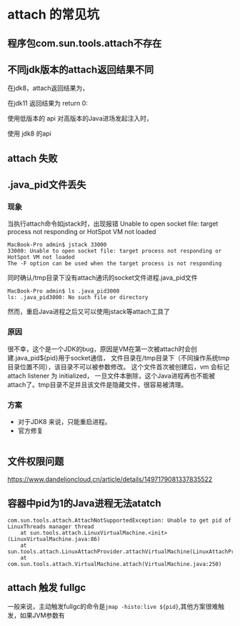 # attach 的常见坑


## 程序包com.sun.tools.attach不存在

## 不同jdk版本的attach返回结果不同

在jdk8，attach返回结果为，

在jdk11 返回结果为 return 0:

使用低版本的 api 对高版本的Java进场发起注入时，

使用 jdk8 的api


## attach 失败


## .java_pid文件丢失

### 现象
当执行attach命令如jstack时，出现报错 Unable to open socket file: target process not responding or HotSpot VM not loaded
```text
MacBook-Pro admin$ jstack 33000
33000: Unable to open socket file: target process not responding or HotSpot VM not loaded
The -F option can be used when the target process is not responding
```
同时确认/tmp目录下没有attach通讯的socket文件进程.java_pid文件
```text
MacBook-Pro admin$ ls .java_pid3000
ls: .java_pid3000: No such file or directory
```
然而，重启Java进程之后又可以使用jstack等attach工具了

### 原因

很不幸，这个是一个JDK的bug，原因是VM在第一次被attach时会创建.java_pid${pid}用于socket通信，
文件目录在/tmp目录下（不同操作系统tmp目录位置不同），该目录不可以被参数修改。 
这个文件首次被创建后，vm 会标记attach listener 为 initialized，
一旦文件本删除，这个Java进程再也不能被attach了。tmp目录不足并且该文件是隐藏文件，很容易被清理。

### 方案
+ 对于JDK8 来说，只能重启进程。
+ 官方修复
```text

```





## 文件权限问题

https://www.dandelioncloud.cn/article/details/1497179081337835522



## 容器中pid为1的Java进程无法atatch

```text
com.sun.tools.attach.AttachNotSupportedException: Unable to get pid of LinuxThreads manager thread
    at sun.tools.attach.LinuxVirtualMachine.<init>(LinuxVirtualMachine.java:86)
    at sun.tools.attach.LinuxAttachProvider.attachVirtualMachine(LinuxAttachProvider.java:78)
    at com.sun.tools.attach.VirtualMachine.attach(VirtualMachine.java:250)
```

## attach 触发 fullgc

一般来说，主动触发fullgc的命令是`jmap -histo:live ${pid}`,其他方案很难触发，如果JVM参数有

